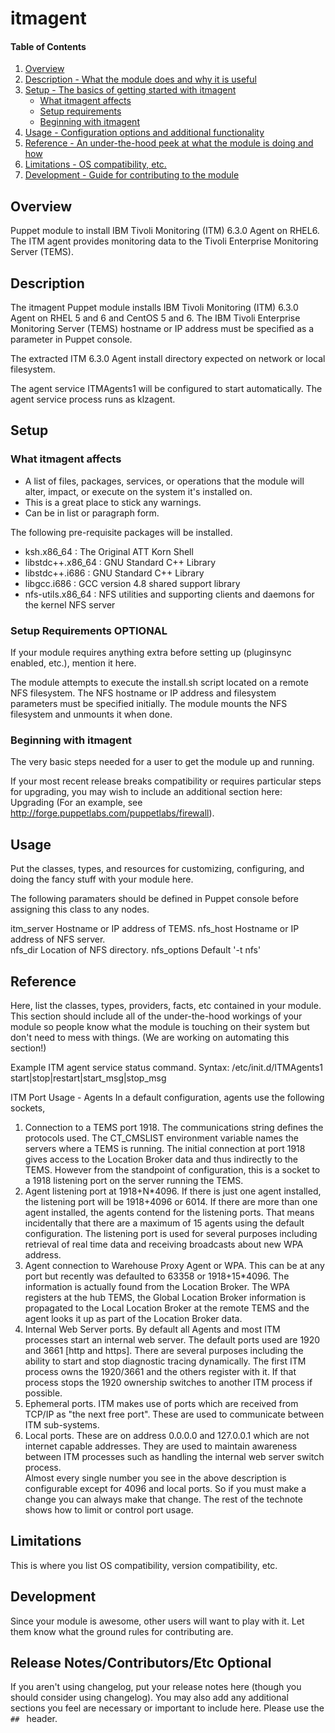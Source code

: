 # itmagent

#### Table of Contents

1. [Overview](#overview)
2. [Description - What the module does and why it is useful](#module-description)
3. [Setup - The basics of getting started with itmagent](#setup)
    * [What itmagent affects](#what-itmagent-affects)
    * [Setup requirements](#setup-requirements)
    * [Beginning with itmagent](#beginning-with-itmagent)
4. [Usage - Configuration options and additional functionality](#usage)
5. [Reference - An under-the-hood peek at what the module is doing and how](#reference)
5. [Limitations - OS compatibility, etc.](#limitations)
6. [Development - Guide for contributing to the module](#development)

## Overview

Puppet module to install IBM Tivoli Monitoring (ITM) 6.3.0 Agent on RHEL6.
The ITM agent provides monitoring data to the Tivoli Enterprise Monitoring Server
(TEMS).

## Description

The itmagent Puppet module installs IBM Tivoli Monitoring (ITM) 6.3.0 Agent on
RHEL 5 and 6 and CentOS 5 and 6. The IBM Tivoli Enterprise Monitoring Server 
(TEMS) hostname or IP address must be specified as a parameter in Puppet console.

The extracted ITM 6.3.0 Agent install directory expected on network or local
filesystem. 

The agent service ITMAgents1 will be configured to start automatically.  The 
agent service process runs as klzagent.

## Setup

### What itmagent affects

* A list of files, packages, services, or operations that the module will alter,
  impact, or execute on the system it's installed on.
* This is a great place to stick any warnings.
* Can be in list or paragraph form.

The following pre-requisite packages will be installed.
* ksh.x86_64             : The Original ATT Korn Shell
* libstdc++.x86_64       : GNU Standard C++ Library
* libstdc++.i686         : GNU Standard C++ Library
* libgcc.i686            : GCC version 4.8 shared support library
* nfs-utils.x86_64       : NFS utilities and supporting clients and daemons for the kernel NFS server

### Setup Requirements **OPTIONAL**

If your module requires anything extra before setting up (pluginsync enabled,
etc.), mention it here.

The module attempts to execute the install.sh script located on a remote
NFS filesystem.  The NFS hostname or IP address and filesystem parameters 
must be specified initially.  The module mounts the NFS filesystem and
unmounts it when done.


### Beginning with itmagent

The very basic steps needed for a user to get the module up and running.

If your most recent release breaks compatibility or requires particular steps
for upgrading, you may wish to include an additional section here: Upgrading
(For an example, see http://forge.puppetlabs.com/puppetlabs/firewall).

## Usage

Put the classes, types, and resources for customizing, configuring, and doing
the fancy stuff with your module here.

The following paramaters should be defined in Puppet console before assigning
this class to any nodes.

itm_server	Hostname or IP address of TEMS.
nfs_host        Hostname or IP address of NFS server.    
nfs_dir         Location of NFS directory.
nfs_options	Default '-t nfs'


## Reference

Here, list the classes, types, providers, facts, etc contained in your module.
This section should include all of the under-the-hood workings of your module so
people know what the module is touching on their system but don't need to mess
with things. (We are working on automating this section!)

Example ITM agent service status command.
Syntax: /etc/init.d/ITMAgents1 start|stop|restart|start_msg|stop_msg

ITM Port Usage - Agents
In a default configuration, agents use the following sockets,<br>
1. Connection to a TEMS port 1918. The communications string defines the protocols used. The CT_CMSLIST environment variable names the servers where a TEMS is running. The initial connection at port 1918 gives access to the Location Broker data and thus indirectly to the TEMS. However from the standpoint of configuration, this is a socket to a 1918 listening port on the server running the TEMS.<br>
2. Agent listening port at 1918+N*4096. If there is just one agent installed, the listening port will be 1918+4096 or 6014. If there are more than one agent installed, the agents contend for the listening ports. That means incidentally that there are a maximum of 15 agents using the default configuration. The listening port is used for several purposes including retrieval of real time data and receiving broadcasts about new WPA address.<br>
3. Agent connection to Warehouse Proxy Agent or WPA. This can be at any port but recently was defaulted to 63358 or 1918+15*4096. The information is actually found from the Location Broker. The WPA registers at the hub TEMS, the Global Location Broker information is propagated to the Local Location Broker at the remote TEMS and the agent looks it up as part of the Location Broker data.<br>
4. Internal Web Server ports. By default all Agents and most ITM processes start an internal web server. The default ports used are 1920 and 3661 [http and https]. There are several purposes including the ability to start and stop diagnostic tracing dynamically. The first ITM process owns the 1920/3661 and the others register with it. If that process stops the 1920 ownership switches to another ITM process if possible.<br>
6. Ephemeral ports. ITM makes use of ports which are received from TCP/IP as "the next free port". These are used to communicate between ITM sub-systems.<br>
7. Local ports. These are on address 0.0.0.0 and 127.0.0.1 which are not internet capable addresses. They are used to maintain awareness between ITM processes such as handling the internal web server switch process.<br>
Almost every single number you see in the above description is configurable except for 4096 and local ports. So if you must make a change you can always make that change. The rest of the technote shows how to limit or control port usage.

## Limitations

This is where you list OS compatibility, version compatibility, etc.

## Development

Since your module is awesome, other users will want to play with it. Let them
know what the ground rules for contributing are.

## Release Notes/Contributors/Etc **Optional**

If you aren't using changelog, put your release notes here (though you should
consider using changelog). You may also add any additional sections you feel are
necessary or important to include here. Please use the `## ` header.
